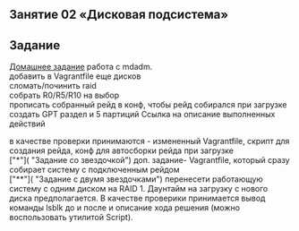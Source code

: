 ## Занятие 02 «Дисковая подсистема»
## Задание
[Домашнее задание](http://example.com/ "Основное задание")
работа с mdadm.  
добавить в Vagrantfile еще дисков  
сломать/починить raid  
собрать R0/R5/R10 на выбор  
прописать собранный рейд в конф, чтобы рейд собирался при загрузке  
создать GPT раздел и 5 партиций
Ссылка на описание выполненных действий

в качестве проверки принимаются - измененный Vagrantfile, скрипт для создания рейда, конф для автосборки рейда при загрузке  
["*"]( "Задание со звездочкой")  доп. задание- Vagrantfile, который сразу собирает систему с подключенным рейдом  
["**"]( "Задание с двумя звездочками") перенесети работающую систему с одним диском на RAID 1. Даунтайм на загрузку с нового диска предполагается. В качестве проверики принимается вывод команды lsblk до и после и описание хода решения (можно воспользовать утилитой Script).

